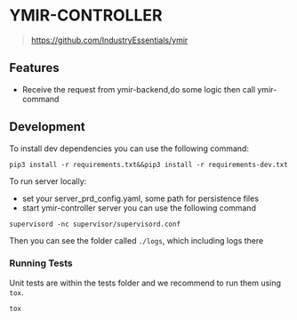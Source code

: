 # YMIR-CONTROLLER

> https://github.com/IndustryEssentials/ymir

## Features

- Receive the request from ymir-backend,do some logic then call ymir-command

## Development
To install dev dependencies you can use the following command:
```shell script
pip3 install -r requirements.txt&&pip3 install -r requirements-dev.txt
```

To run server locally:
- set your server_prd_config.yaml, some path for persistence files
- start ymir-controller server you can use the following command
```
supervisord -nc supervisor/supervisord.conf
```
Then you can see the folder called `./logs`, which including logs there


### Running Tests
Unit tests are within the tests folder and we recommend to run them using `tox`.
```
tox
```
